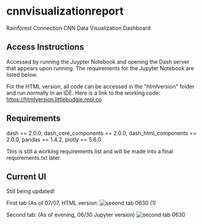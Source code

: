 # cnnvisualizationreport
Rainforest Connection CNN Data Visualization Dashboard

## Access Instructions
Accessed by running the Juypter Notebook and opening the Dash server that appears upon running. The requirements for the Jupyter Notebook are listed below. 

For the HTML version, all code can be accessed in the "htmlversion" folder and run normally in an IDE. Here is a link to the working code: https://htmlversion.littlebudgie.repl.co 

## Requirements
dash == 2.0.0,
dash_core_components == 2.0.0,
dash_html_components == 2.0.0,
pandas == 1.4.2,
plotly == 5.6.0

This is still a working requirements list and will be made into a final requirements.txt later. 

## Current UI 
Still being updated! 

First tab (As of 07/07, HTML version:
![second tab 0630 (1)](https://github.com/LittleBudgie/cnnvisualizationreport/assets/69771816/720a699a-9c59-4b16-a47a-984e7cf304e5)




Second tab: (As of evening, 06/30 Jupyter version)
![second tab 0630](https://github.com/LittleBudgie/cnnvisualizationreport/assets/69771816/b8fde66c-a768-44f4-bc34-755d60d53951)













